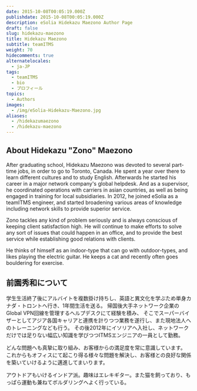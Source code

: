 ```yaml
---
date: 2015-10-08T00:05:19.000Z
publishdate: 2015-10-08T00:05:19.000Z
description: eSolia Hidekazu Maezono Author Page
draft: false
slug: hidekazu-maezono
title: Hidekazu Maezono
subtitle: teamITMS
weight: 70
hidecomments: true
alternatelocales:
  - ja-JP
tags:
  - teamITMS
  - bio
  - プロフィール
topics:
  - Authors
images:
  - /img/eSolia-Hidekazu-Maezono.jpg
aliases:
  - /hidekazumaezono
  - /hidekazu-maezono
---
```


## About Hidekazu "Zono" Maezono

After graduating school, Hidekazu Maezono was devoted to several part-time jobs, in order to go to Toronto, Canada. He spent a year over there to learn different cultures and to study English. Afterwards he started his career in a major network company's global helpdesk. And as a supervisor, he coordinated operations with carriers in asian countries, as well as being engaged in training for local subsidiaries. In 2012, he joined eSolia as a teamITMS engineer, and started broadening various areas of knowledge including network skills to provide superior service.  

Zono tackles any kind of problem seriously and is always conscious of keeping client satisfaction high. He will continue to make efforts to solve any sort of issues that could happen in an office, and to provide the best service while establishing good relations with clients.

He thinks of himself as an indoor-type that can go with outdoor-types, and likes playing the electric guitar. He keeps a cat and recently often goes bouldering for exercise.

## 前園秀和について

学生生活終了後にアルバイトを複数掛け持ちし、英語と異文化を学ぶため単身カナダ・トロントへ行き、1年間生活を送る。
帰国後大手ネットワーク企業のGlobal VPN回線を管理するヘルプデスクにて経験を積み、
そこでスーパーバイザーとしてアジア各国キャリアと連携を計りつつ業務を遂行し、また現地法人へのトレーニングなども行う。
その後2012年にイソリアへ入社し、ネットワークだけでは足りない幅広い知識を学びつつITMSエンジニアの一員として勤務。

どんな問題へも真摯に取り組み、お客様からの満足度を常に意識しています。
これからもオフィスにて起こり得る様々な問題を解決し、お客様との良好な関係を築いていけるように邁進してまいります。

アウトドアもいけるインドア派。趣味はエレキギター。また猫を飼っており、もっぱら運動も兼ねてボルダリングへよく行っている。
